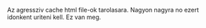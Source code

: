 Az agressziv cache html file-ok tarolasara. Nagyon nagyra no ezert idonkent uriteni kell. Ez van meg.
















